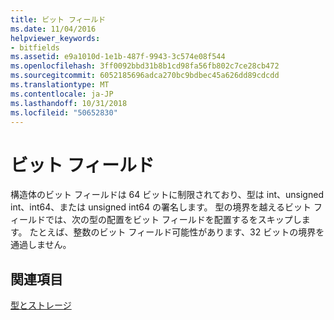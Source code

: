 ```yaml
---
title: ビット フィールド
ms.date: 11/04/2016
helpviewer_keywords:
- bitfields
ms.assetid: e9a1010d-1e1b-487f-9943-3c574e08f544
ms.openlocfilehash: 3ff0092bbd31b8b1cd98fa56fb802c7ce28cb472
ms.sourcegitcommit: 6052185696adca270bc9bdbec45a626dd89cdcdd
ms.translationtype: MT
ms.contentlocale: ja-JP
ms.lasthandoff: 10/31/2018
ms.locfileid: "50652830"
---
```

# <a name="bitfields"></a>ビット フィールド

構造体のビット フィールドは 64 ビットに制限されており、型は int、unsigned int、int64、または unsigned int64 の署名します。 型の境界を越えるビット フィールドでは、次の型の配置をビット フィールドを配置するをスキップします。 たとえば、整数のビット フィールド可能性があります、32 ビットの境界を通過しません。

## <a name="see-also"></a>関連項目

[型とストレージ](../build/types-and-storage.md)